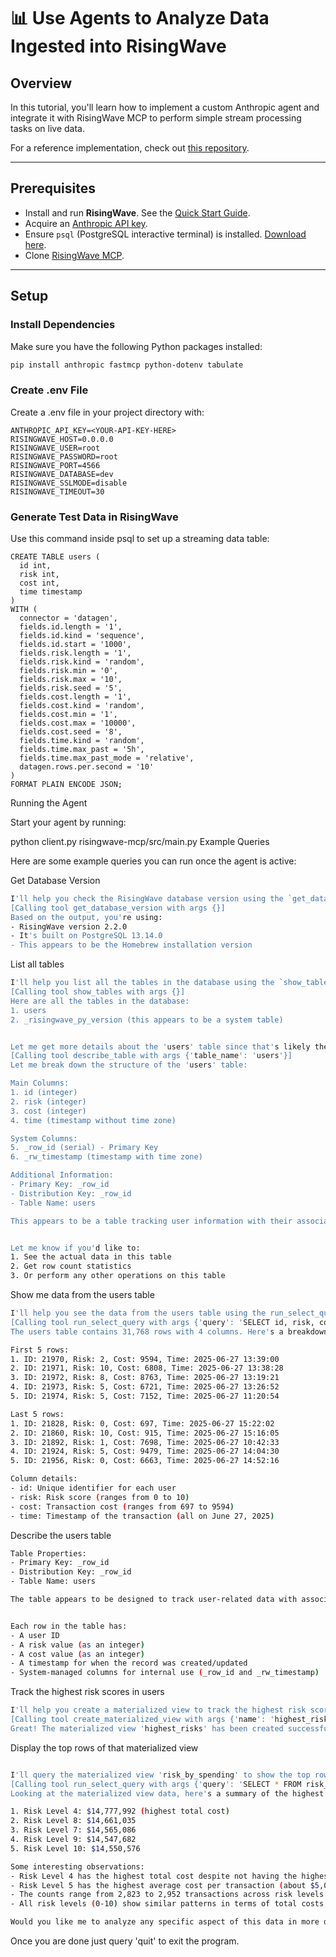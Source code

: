 # 📊 Use Agents to Analyze Data Ingested into RisingWave

## Overview

In this tutorial, you'll learn how to implement a custom Anthropic agent and integrate it with RisingWave MCP to perform simple stream processing tasks on live data.

For a reference implementation, check out [this repository](https://github.com/risingwavelabs/awesome-stream-processing/).

---

## Prerequisites

- Install and run **RisingWave**. See the [Quick Start Guide](https://docs.risingwave.com/get-started/quickstart/).
- Acquire an [Anthropic API key](https://console.anthropic.com/settings/keys).
- Ensure `psql` (PostgreSQL interactive terminal) is installed. [Download here](https://www.postgresql.org/download/).
- Clone [RisingWave MCP](https://github.com/risingwavelabs/risingwave-mcp.git).

---

## Setup

### Install Dependencies  
Make sure you have the following Python packages installed:
```bash
pip install anthropic fastmcp python-dotenv tabulate
```
### Create .env File
Create a .env file in your project directory with:
```env
ANTHROPIC_API_KEY=<YOUR-API-KEY-HERE>
RISINGWAVE_HOST=0.0.0.0
RISINGWAVE_USER=root
RISINGWAVE_PASSWORD=root
RISINGWAVE_PORT=4566
RISINGWAVE_DATABASE=dev
RISINGWAVE_SSLMODE=disable
RISINGWAVE_TIMEOUT=30
```
### Generate Test Data in RisingWave
Use this command inside psql to set up a streaming data table:
```psql
CREATE TABLE users (
  id int,
  risk int,
  cost int,
  time timestamp
)
WITH (
  connector = 'datagen',
  fields.id.length = '1',
  fields.id.kind = 'sequence',
  fields.id.start = '1000',
  fields.risk.length = '1',
  fields.risk.kind = 'random',
  fields.risk.min = '0',
  fields.risk.max = '10',
  fields.risk.seed = '5',
  fields.cost.length = '1',
  fields.cost.kind = 'random',
  fields.cost.min = '1',
  fields.cost.max = '10000',
  fields.cost.seed = '8',
  fields.time.kind = 'random',
  fields.time.max_past = '5h',
  fields.time.max_past_mode = 'relative',
  datagen.rows.per.second = '10'
)
FORMAT PLAIN ENCODE JSON;
```
Running the Agent

Start your agent by running:

python client.py risingwave-mcp/src/main.py
Example Queries

Here are some example queries you can run once the agent is active:

Get Database Version
```bash
I'll help you check the RisingWave database version using the `get_database_version` function.
[Calling tool get_database_version with args {}]
Based on the output, you're using:
- RisingWave version 2.2.0
- It's built on PostgreSQL 13.14.0
- This appears to be the Homebrew installation version
```

List all tables

```bash
I'll help you list all the tables in the database using the `show_tables` function.
[Calling tool show_tables with args {}]
Here are all the tables in the database:
1. users
2. _risingwave_py_version (this appears to be a system table)


Let me get more details about the 'users' table since that's likely the main table you're interested in.
[Calling tool describe_table with args {'table_name': 'users'}]
Let me break down the structure of the 'users' table:

Main Columns:
1. id (integer)
2. risk (integer)
3. cost (integer)
4. time (timestamp without time zone)

System Columns:
5. _row_id (serial) - Primary Key
6. _rw_timestamp (timestamp with time zone)

Additional Information:
- Primary Key: _row_id
- Distribution Key: _row_id
- Table Name: users

This appears to be a table tracking user information with their associated risk, cost, and timestamp data.


Let me know if you'd like to:
1. See the actual data in this table
2. Get row count statistics
3. Or perform any other operations on this table
```

Show me data from the users table

```bash
I'll help you see the data from the users table using the run_select_query function.
[Calling tool run_select_query with args {'query': 'SELECT id, risk, cost, time FROM users;'}]
The users table contains 31,768 rows with 4 columns. Here's a breakdown:

First 5 rows:
1. ID: 21970, Risk: 2, Cost: 9594, Time: 2025-06-27 13:39:00
2. ID: 21971, Risk: 10, Cost: 6808, Time: 2025-06-27 13:38:28
3. ID: 21972, Risk: 8, Cost: 8763, Time: 2025-06-27 13:19:21
4. ID: 21973, Risk: 5, Cost: 6721, Time: 2025-06-27 13:26:52
5. ID: 21974, Risk: 5, Cost: 7152, Time: 2025-06-27 11:20:54

Last 5 rows:
1. ID: 21828, Risk: 0, Cost: 697, Time: 2025-06-27 15:22:02
2. ID: 21860, Risk: 10, Cost: 915, Time: 2025-06-27 15:16:05
3. ID: 21892, Risk: 1, Cost: 7698, Time: 2025-06-27 10:42:33
4. ID: 21924, Risk: 5, Cost: 9479, Time: 2025-06-27 14:04:30
5. ID: 21956, Risk: 0, Cost: 6663, Time: 2025-06-27 14:52:16

Column details:
- id: Unique identifier for each user
- risk: Risk score (ranges from 0 to 10)
- cost: Transaction cost (ranges from 697 to 9594)
- time: Timestamp of the transaction (all on June 27, 2025)
```

Describe the users table

```bash
Table Properties:
- Primary Key: _row_id
- Distribution Key: _row_id
- Table Name: users

The table appears to be designed to track user-related data with associated risk scores, costs, and timestamps.


Each row in the table has:
- A user ID
- A risk value (as an integer)
- A cost value (as an integer)
- A timestamp for when the record was created/updated
- System-managed columns for internal use (_row_id and _rw_timestamp)
```

Track the highest risk scores in users

```bash
I'll help you create a materialized view to track the highest risk scores from the users table. This will continuously maintain the maximum risk scores as new data comes in.
[Calling tool create_materialized_view with args {'name': 'highest_risks', 'sql_statement': 'SELECT id, risk, time \nFROM users \nWHERE risk = (SELECT MAX(risk) FROM users)'}]
Great! The materialized view 'highest_risks' has been created successfully. You can now query this view to see the highest risk scores from the users table. The view will maintain an up-to-date list of the highest risk values, making it efficient to monitor high-risk cases.
```

Display the top rows of that materialized view

```bash

I'll query the materialized view 'risk_by_spending' to show the top rows:
[Calling tool run_select_query with args {'query': 'SELECT * FROM risk_by_spending LIMIT 10;'}]
Looking at the materialized view data, here's a summary of the highest total costs:

1. Risk Level 4: $14,777,992 (highest total cost)
2. Risk Level 8: $14,661,035
3. Risk Level 7: $14,565,086
4. Risk Level 9: $14,547,682
5. Risk Level 10: $14,550,576

Some interesting observations:
- Risk Level 4 has the highest total cost despite not having the highest count
- Risk Level 5 has the highest average cost per transaction (about $5,045)
- The counts range from 2,823 to 2,952 transactions across risk levels
- All risk levels (0-10) show similar patterns in terms of total costs, suggesting relatively even distribution

Would you like me to analyze any specific aspect of this data in more detail?
```

Once you are done just query 'quit' to exit the program.
